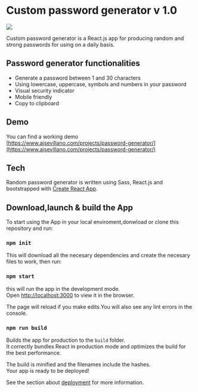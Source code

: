 # Custom password generator v 1.0

![](https://ibb.co/9Gx89Jd)

Custom password generator is a React.js app for producing random and strong passwords for using on a daily basis.

## Password generator functionalities

- Generate a password between 1 and 30 characters
- Using lowercase, uppercase, symbols and numbers in your password
- Visual security indicator
- Mobile friendly
- Copy to clipboard

## Demo

You can find a working demo [https://www.ajsevillano.com/projects/password-generator/](https://www.ajsevillano.com/projects/password-generator/)

## Tech

Random password generator is written using Sass, React.js and bootstrapped with [Create React App](https://github.com/facebook/create-react-app).

## Download,launch & build the App

To start using the App in your local enviroment,donwload or clone this repository and run:

### `npm init`

This will download all the necesary dependencies and create the necesary files to work, then run:

### `npm start`

this will run the app in the development mode.\
Open [http://localhost:3000](http://localhost:3000) to view it in the browser.

The page will reload if you make edits.You will also see any lint errors in the console.

### `npm run build`

Builds the app for production to the `build` folder.\
It correctly bundles React in production mode and optimizes the build for the best performance.

The build is minified and the filenames include the hashes.\
Your app is ready to be deployed!

See the section about [deployment](https://facebook.github.io/create-react-app/docs/deployment) for more information.
